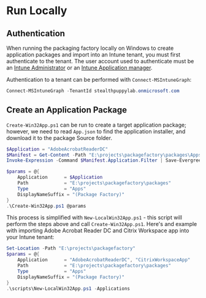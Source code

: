 # Run Locally

## Authentication

When running the packaging factory locally on Windows to create application packages and import into an Intune tenant, you must first authenticate to the tenant. The user account used to authenticate must be an [Intune Administrator](https://learn.microsoft.com/en-us/azure/active-directory/roles/permissions-reference#intune-administrator) or an [Intune Application manager](https://learn.microsoft.com/en-us/microsoft-365/business-premium/m365bp-intune-admin-roles-in-the-mac).

Authentication to a tenant can be performed with `Connect-MSIntuneGraph`:

```powershell
Connect-MSIntuneGraph -TenantId stealthpuppylab.onmicrosoft.com
```

## Create an Application Package

`Create-Win32App.ps1` can be run to create a target application package; however, we need to read `App.json` to find the application installer, and download it to the package Source folder.

```powershell
$Application = "AdobeAcrobatReaderDC"
$Manifest = Get-Content -Path "E:\projects\packagefactory\packages\Apps\$Application\App.json" | ConvertFrom-Json
Invoke-Expression -Command $Manifest.Application.Filter | Save-EvergreenApp -CustomPath "E:\projects\packagefactory\packages\Apps\$Application\Source"

$params = @{
    Application      = $Application
    Path             = "E:\projects\packagefactory\packages"
    Type             = "Apps"
    DisplayNameSuffix = "(Package Factory)"
}
.\Create-Win32App.ps1 @params
```

This process is simplified with `New-LocalWin32App.ps1` - this script will perform the steps above and call `Create-Win32App.ps1`. Here's and example with importing Adobe Acrobat Reader DC and Citrix Workspace app into your Intune tenant:

```powershell
Set-Location -Path "E:\projects\packagefactory"
$params = @{
    Application      = "AdobeAcrobatReaderDC", "CitrixWorkspaceApp"
    Path             = "E:\projects\packagefactory\packages"
    Type             = "Apps"
    DisplayNameSuffix = "(Package Factory)"
}
.\scripts\New-LocalWin32App.ps1 -Applications 
```
